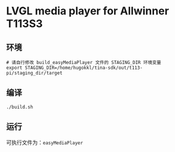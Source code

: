 # LVGL media player for Allwinner T113S3

## 环境

```shell
# 请自行修改 build_easyMediaPlayer 文件的 STAGING_DIR 环境变量
export STAGING_DIR=/home/hugokkl/tina-sdk/out/t113-pi/staging_dir/target
```

## 编译

```shell
./build.sh
```

## 运行

可执行文件为：`easyMediaPlayer`